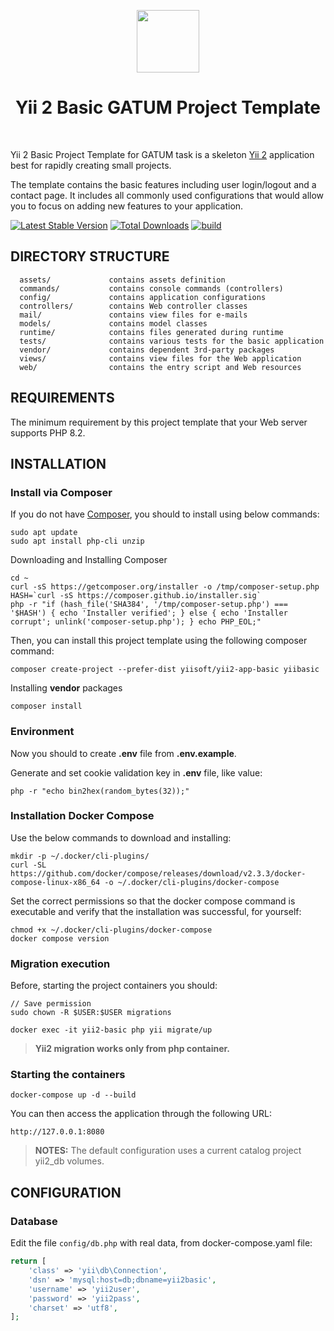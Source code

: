 <p align="center">
    <a href="https://github.com/yiisoft" target="_blank">
        <img src="https://avatars0.githubusercontent.com/u/993323" height="100px">
    </a>
    <h1 align="center">Yii 2 Basic GATUM Project Template</h1>
    <br>
</p>

Yii 2 Basic Project Template for GATUM task is a skeleton [Yii 2](https://www.yiiframework.com/) application best for
rapidly creating small projects.

The template contains the basic features including user login/logout and a contact page.
It includes all commonly used configurations that would allow you to focus on adding new
features to your application.

[![Latest Stable Version](https://img.shields.io/packagist/v/yiisoft/yii2-app-basic.svg)](https://packagist.org/packages/yiisoft/yii2-app-basic)
[![Total Downloads](https://img.shields.io/packagist/dt/yiisoft/yii2-app-basic.svg)](https://packagist.org/packages/yiisoft/yii2-app-basic)
[![build](https://github.com/yiisoft/yii2-app-basic/workflows/build/badge.svg)](https://github.com/yiisoft/yii2-app-basic/actions?query=workflow%3Abuild)

DIRECTORY STRUCTURE
-------------------

      assets/             contains assets definition
      commands/           contains console commands (controllers)
      config/             contains application configurations
      controllers/        contains Web controller classes
      mail/               contains view files for e-mails
      models/             contains model classes
      runtime/            contains files generated during runtime
      tests/              contains various tests for the basic application
      vendor/             contains dependent 3rd-party packages
      views/              contains view files for the Web application
      web/                contains the entry script and Web resources



REQUIREMENTS
------------

The minimum requirement by this project template that your Web server supports PHP 8.2.


INSTALLATION
------------

### Install via Composer

If you do not have [Composer](https://getcomposer.org/), you should to install using below commands:

~~~
sudo apt update
sudo apt install php-cli unzip
~~~

Downloading and Installing Composer

~~~
cd ~
curl -sS https://getcomposer.org/installer -o /tmp/composer-setup.php
HASH=`curl -sS https://composer.github.io/installer.sig`
php -r "if (hash_file('SHA384', '/tmp/composer-setup.php') === '$HASH') { echo 'Installer verified'; } else { echo 'Installer corrupt'; unlink('composer-setup.php'); } echo PHP_EOL;"
~~~

Then, you can install this project template using the following composer command:

~~~
composer create-project --prefer-dist yiisoft/yii2-app-basic yiibasic
~~~

Installing **vendor** packages

~~~
composer install
~~~

### Environment

Now you should to create **.env** file from **.env.example**.

Generate and set cookie validation key in **.env** file, like value:

~~~
php -r "echo bin2hex(random_bytes(32));"
~~~

### Installation Docker Compose

Use the below commands to download and installing:
~~~
mkdir -p ~/.docker/cli-plugins/
curl -SL https://github.com/docker/compose/releases/download/v2.3.3/docker-compose-linux-x86_64 -o ~/.docker/cli-plugins/docker-compose
~~~

Set the correct permissions so that the docker compose command is executable and verify that the installation was 
successful, for yourself:

~~~
chmod +x ~/.docker/cli-plugins/docker-compose
docker compose version
~~~

### Migration execution

Before, starting the project containers you should:

~~~
// Save permission
sudo chown -R $USER:$USER migrations
~~~
~~~
docker exec -it yii2-basic php yii migrate/up
~~~

> **Yii2 migration works only from php container.**
>

### Starting the containers

~~~
docker-compose up -d --build
~~~

You can then access the application through the following URL:

~~~
http://127.0.0.1:8080
~~~
> **NOTES:**
> The default configuration uses a current catalog project yii2_db volumes.



CONFIGURATION
-------------

### Database

Edit the file `config/db.php` with real data, from docker-compose.yaml file:

```php
return [
    'class' => 'yii\db\Connection',
    'dsn' => 'mysql:host=db;dbname=yii2basic',
    'username' => 'yii2user',
    'password' => 'yii2pass',
    'charset' => 'utf8',
];
```
